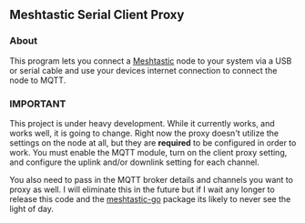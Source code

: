 ## Meshtastic Serial Client Proxy

### About
This program lets you connect a [Meshtastic](https://meshtastic.org/) node 
to your system via a USB or serial cable and use your devices internet 
connection to connect the node to MQTT. 

### IMPORTANT
This project is under heavy development. While it currently works, and 
works well, it is going to change. Right now the proxy doesn't utilize 
the settings on the node at all, but they are **required** to be configured
in order to work. You must enable the MQTT module, turn on the client proxy
setting, and configure the uplink and/or downlink setting for each channel. 

You also need to pass in the MQTT broker details and channels you want to
proxy as well. I will eliminate this in the future but if I wait any longer
to release this code and the [meshtastic-go](https://github.com/crypto-smoke/meshtastic-go)
package its likely to never see the light of day. 